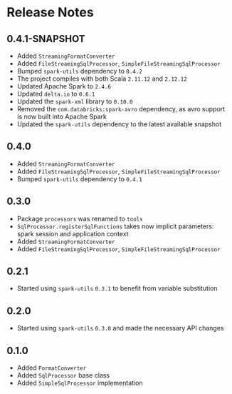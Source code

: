 # Release Notes

##  0.4.1-SNAPSHOT
- Added `StreamingFormatConverter`
- Added `FileStreamingSqlProcessor`, `SimpleFileStreamingSqlProcessor`
- Bumped `spark-utils` dependency to `0.4.2`
- The project compiles with both Scala `2.11.12` and `2.12.12`
- Updated Apache Spark to `2.4.6`
- Updated `delta.io` to `0.6.1`
- Updated the `spark-xml` library to `0.10.0`
- Removed the `com.databricks:spark-avro` dependency, as avro support is now built into Apache Spark
- Updated the `spark-utils` dependency to the latest available snapshot


## 0.4.0

- Added `StreamingFormatConverter`
- Added `FileStreamingSqlProcessor`, `SimpleFileStreamingSqlProcessor`
- Bumped `spark-utils` dependency to `0.4.1`

## 0.3.0

- Package `processors` was renamed to `tools`
- `SqlProcessor.registerSqlFunctions` takes now implicit parameters: spark session and 
  application context
- Added `StreamingFormatConverter`
- Added `FileStreamingSqlProcessor`, `SimpleFileStreamingSqlProcessor`

## 0.2.1

- Started using `spark-utils` `0.3.1` to benefit from variable substitution

## 0.2.0

- Started using `spark-utils` `0.3.0` and made the necessary API changes

## 0.1.0

- Added `FormatConverter`
- Added `SqlProcessor` base class
- Added `SimpleSqlProcessor` implementation
